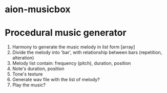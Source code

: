 # aion-musicbox

# Procedural music generator

1. Harmony to generate the music melody in list form [array]
2. Divide the melody into 'bar', with relationship between bars (repetition, alteration)
2. Melody list contain: frequency (pitch), duration, position
3. Note's duration, position
3. Tone's texture
2. Generate wav file with the list of melody?
3. Play the music?
